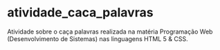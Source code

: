 # atividade_caca_palavras
Atividade sobre o caça palavras realizada na matéria Programação Web (Desenvolvimento de Sistemas) nas linguagens HTML 5 & CSS.
